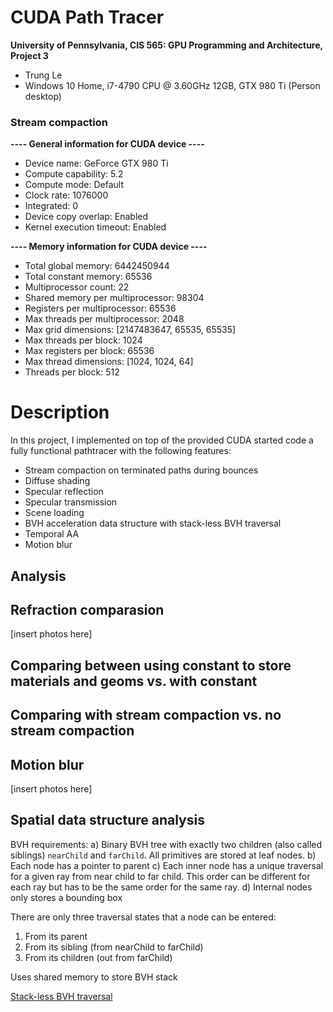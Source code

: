 CUDA Path Tracer
================

**University of Pennsylvania, CIS 565: GPU Programming and Architecture, Project 3**

* Trung Le
* Windows 10 Home, i7-4790 CPU @ 3.60GHz 12GB, GTX 980 Ti (Person desktop)

### Stream compaction

**---- General information for CUDA device ----**
- Device name: GeForce GTX 980 Ti
- Compute capability: 5.2
- Compute mode: Default
- Clock rate: 1076000
- Integrated: 0
- Device copy overlap: Enabled
- Kernel execution timeout: Enabled
 
**---- Memory information for CUDA device ----**

- Total global memory: 6442450944
- Total constant memory: 65536
- Multiprocessor count: 22
- Shared memory per multiprocessor: 98304
- Registers per multiprocessor: 65536
- Max threads per multiprocessor: 2048
- Max grid dimensions: [2147483647, 65535, 65535]
- Max threads per block: 1024
- Max registers per block: 65536
- Max thread dimensions: [1024, 1024, 64]
- Threads per block: 512

# Description

In this project, I implemented on top of the provided CUDA started code a fully functional pathtracer with the following features:

- Stream compaction on terminated paths during bounces
- Diffuse shading
- Specular reflection
- Specular transmission
- Scene loading
- BVH acceleration data structure with stack-less BVH traversal
- Temporal AA
- Motion blur

## Analysis

## Refraction comparasion

[insert photos here]

## Comparing between using __constant__ to store materials and geoms vs. with __constant__

## Comparing with stream compaction vs. no stream compaction

## Motion blur

[insert photos here]

## Spatial data structure analysis

BVH requirements:
a) Binary BVH tree with exactly two children (also called siblings) `nearChild` and `farChild`. All primitives are stored at leaf nodes.
b) Each node has a pointer to parent
c) Each inner node has a unique traversal for a given ray from near child to far child. This order can be different for each ray but has to be the same order for the same ray.
d) Internal nodes only stores a bounding box

There are only three traversal states that a node can be entered:
1. From its parent
2. From its sibling (from nearChild to farChild)
3. From its children (out from farChild)

Uses shared memory to store BVH stack

[Stack-less BVH traversal](https://graphics.cg.uni-saarland.de/fileadmin/cguds/papers/2011/hapala_sccg2011/hapala_sccg2011.pdf)